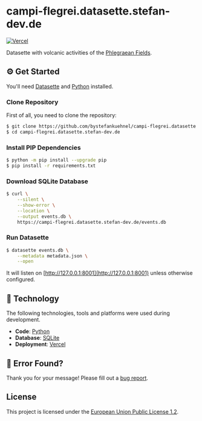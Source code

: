 # campi-flegrei.datasette.stefan-dev.de

[![Vercel](../../actions/workflows/vercel.yml/badge.svg)](../../actions/workflows/vercel.yml)

Datasette with volcanic activities of the [Phlegraean Fields](https://en.wikipedia.org/wiki/Phlegraean_Fields).

## ⚙️ Get Started

You'll need [Datasette](https://datasette.io/) and [Python](https://python.org) installed.

### Clone Repository

First of all, you need to clone the repository:

```bash
$ git clone https://github.com/bystefankuehnel/campi-flegrei.datasette.stefan-dev.de.git
$ cd campi-flegrei.datasette.stefan-dev.de
```

### Install PIP Dependencies

```bash
$ python -m pip install --upgrade pip
$ pip install -r requirements.txt
```

### Download SQLite Database

```bash
$ curl \
    --silent \
    --show-error \
    --location \
    --output events.db \
    https://campi-flegrei.datasette.stefan-dev.de/events.db
```

### Run Datasette

```bash
$ datasette events.db \
    --metadata metadata.json \
    --open
```

It will listen on [http://127.0.0.1:8001](http://127.0.0.1:8001) unless otherwise configured.

## 🔨 Technology

The following technologies, tools and platforms were used during development.

- **Code**: [Python](https://www.python.org)
- **Database**: [SQLite](https://sqlite.org)
- **Deployment**: [Vercel](https://vercel.com)

## 👷‍ Error Found?

Thank you for your message! Please fill out a [bug report](../../issues/new?assignees=&labels=&template=bug_report.md&title=).

## License

This project is licensed under the [European Union Public License 1.2](https://choosealicense.com/licenses/eupl-1.2/).
